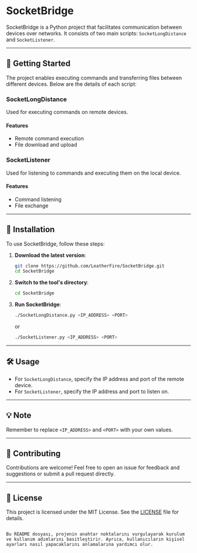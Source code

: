 # SocketBridge

SocketBridge is a Python project that facilitates communication between devices over networks. It consists of two main scripts: `SocketLongDistance` and `SocketListener`.

---

## 🚀 Getting Started

The project enables executing commands and transferring files between different devices. Below are the details of each script:

### SocketLongDistance

Used for executing commands on remote devices.

#### Features

- Remote command execution
- File download and upload

### SocketListener

Used for listening to commands and executing them on the local device.

#### Features

- Command listening
- File exchange

---

## 🔧 Installation

To use SocketBridge, follow these steps:

1. **Download the latest version**:
   ```sh
   git clone https://github.com/LeatherFire/SocketBridge.git
   cd SocketBridge
   ```

2. **Switch to the tool's directory**:
   ```sh
   cd SocketBridge
   ```

3. **Run SocketBridge**:
   ```sh
   ./SocketLongDistance.py <IP_ADDRESS> <PORT>
   ```
   or
   ```sh
   ./SocketListener.py <IP_ADDRESS> <PORT>
   ```

---

## 🛠️ Usage

- For `SocketLongDistance`, specify the IP address and port of the remote device.
- For `SocketListener`, specify the IP address and port to listen on.

---

## 💡 Note

Remember to replace `<IP_ADDRESS>` and `<PORT>` with your own values.

---

## 🤝 Contributing

Contributions are welcome! Feel free to open an issue for feedback and suggestions or submit a pull request directly.

---

## 📝 License

This project is licensed under the MIT License. See the [LICENSE](LICENSE) file for details.

```

Bu README dosyası, projenin anahtar noktalarını vurgulayarak kurulum ve kullanım adımlarını basitleştirir. Ayrıca, kullanıcıların kişisel ayarları nasıl yapacaklarını anlamalarına yardımcı olur.
